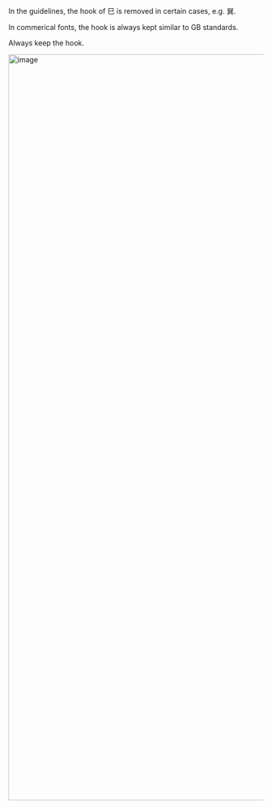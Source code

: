 In the guidelines, the hook of 巳 is removed in certain cases, e.g. 巽.

In commerical fonts, the hook is always kept similar to GB standards.

Always keep the hook.

<img width="1474" alt="image" src="https://github.com/hfhchan/hk-font-guide/assets/8191296/e833c06e-dfb8-45aa-b9ab-b1001902b646">
